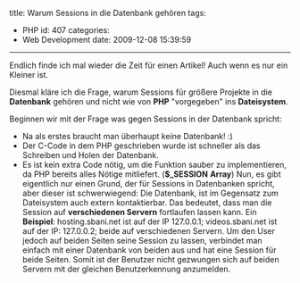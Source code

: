 title: Warum Sessions in die Datenbank gehören
tags:
  - PHP
id: 407
categories:
  - Web Development
date: 2009-12-08 15:39:59
---

Endlich finde ich mal wieder die Zeit für einen Artikel! Auch wenn es nur ein Kleiner ist.

Diesmal kläre ich die Frage, warum Sessions für größere Projekte in die **Datenbank** gehören und nicht wie von **PHP** "vorgegeben" ins **Dateisystem**.

Beginnen wir mit der Frage was gegen Sessions in der Datenbank spricht:

*   Na als erstes braucht man überhaupt keine Datenbank! :)
*   Der C-Code in dem PHP geschrieben wurde ist schneller als das Schreiben und Holen der Datenbank.
*   Es ist kein extra Code nötig, um die Funktion sauber zu implementieren, da PHP bereits alles Nötige mitliefert. (**$_SESSION** **Array**)
Nun, es gibt eigentlich nur einen Grund, der für Sessions in Datenbanken spricht, aber dieser ist schwerwiegend:
Die Datenbank, ist im Gegensatz zum Dateisystem auch extern kontaktierbar. Das bedeutet, dass man die Session auf **verschiedenen Servern** fortlaufen lassen kann.
Ein **Beispiel**:
hosting.sbani.net ist auf der IP 127.0.0.1;
videos.sbani.net ist auf der IP: 127.0.0.2;
beide auf verschiedenen Servern.
Um den User jedoch auf beiden Seiten seine Session zu lassen, verbindet man einfach mit einer Datenbank von beiden aus und hat eine Session für beide Seiten. Somit ist der Benutzer nicht gezwungen sich auf beiden Servern mit der gleichen Benutzerkennung anzumelden.